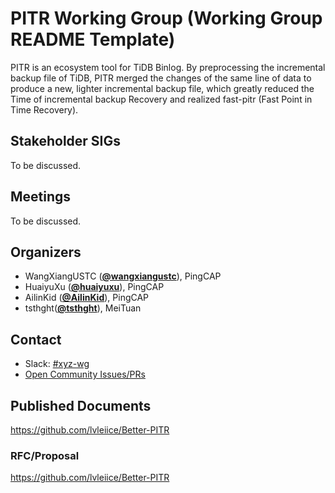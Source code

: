 # PITR Working Group (Working Group README Template)

PITR is an ecosystem tool for TiDB Binlog. By preprocessing the incremental backup file of TiDB, PITR merged the changes of the same line of data to produce a new, lighter incremental backup file, which greatly reduced the Time of incremental backup Recovery and realized fast-pitr (Fast Point in Time Recovery).

## Stakeholder SIGs

To be discussed.

## Meetings

To be discussed.

## Organizers

* WangXiangUSTC (**[@wangxiangustc](https://github.com/WangXiangUSTC)**), PingCAP
* HuaiyuXu (**[@huaiyuxu](https://github.com/XuHuaiyu)**), PingCAP
* AilinKid (**[@AilinKid](https://github.com/AilinKid)**), PingCAP
* tsthght(**[@tsthght](https://github.com/tsthght)**), MeiTuan

## Contact
- Slack: [#xyz-wg](https://tidbcommunity.slack.com/archives/CRH5594F8)
- [Open Community Issues/PRs](https://github.com/tikv/community/labels/wg%2Fxyz-wg)

## Published Documents

https://github.com/lvleiice/Better-PITR

### RFC/Proposal

https://github.com/lvleiice/Better-PITR
